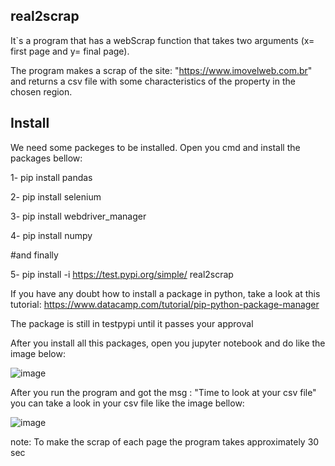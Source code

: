 ## real2scrap

It`s a program that has a webScrap function that takes two arguments (x= first page and y= final page).

The program makes a scrap of the site: "https://www.imovelweb.com.br" and returns a csv file with some characteristics of the property in the chosen region.


## Install

We need some packeges to be installed. Open you cmd and install the packages bellow:

  1- pip install pandas
  
  2- pip install selenium
  
  3- pip install webdriver_manager
  
  4- pip install numpy
  
  #and finally
  
  5- pip install -i https://test.pypi.org/simple/ real2scrap
  
If you have any doubt how to install a package in python, take a look at this tutorial: https://www.datacamp.com/tutorial/pip-python-package-manager
  
The package is still in testpypi until it passes your approval

After you install all this packages, open you jupyter notebook and do like the image below:

![image](https://user-images.githubusercontent.com/123965126/219512577-69e371d0-3323-400e-bd81-7a0c60c51e67.png)

After you run the program and got the msg : "Time to look at your csv file" you can take a look in your csv file like the image bellow:

![image](https://user-images.githubusercontent.com/123965126/219512754-6b2a9411-5005-4f91-8f97-1b2a3d937530.png)

note: To make the scrap of each page the program takes approximately 30 sec



